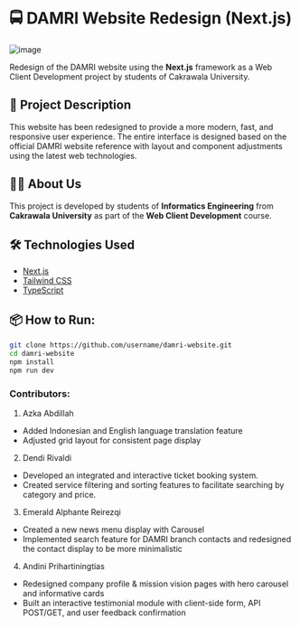 # 🚍 DAMRI Website Redesign (Next.js)

![image](https://github.com/user-attachments/assets/fd09e00a-3987-45cd-8384-130ec31d0010)

Redesign of the DAMRI website using the **Next.js** framework as a Web Client Development project by students of Cakrawala University.

## 📌 Project Description

This website has been redesigned to provide a more modern, fast, and responsive user experience. The entire interface is designed based on the official DAMRI website reference with layout and component adjustments using the latest web technologies.

## 🧑‍🎓 About Us

This project is developed by students of **Informatics Engineering** from **Cakrawala University** as part of the **Web Client Development** course.

## 🛠️ Technologies Used

- [Next.js](https://nextjs.org/)
- [Tailwind CSS](https://tailwindcss.com/)
- [TypeScript](https://www.typescriptlang.org/)

## 📦 How to Run:

```bash
git clone https://github.com/username/damri-website.git
cd damri-website
npm install
npm run dev
```

### Contributors:
1. Azka Abdillah
- Added Indonesian and English language translation feature
- Adjusted grid layout for consistent page display
2. Dendi Rivaldi
- Developed an integrated and interactive ticket booking system.
- Created service filtering and sorting features to facilitate searching by category and price.
3. Emerald Alphante Reirezqi
- Created a new news menu display with Carousel
- Implemented search feature for DAMRI branch contacts and redesigned the contact display to be more minimalistic
4. Andini Prihartiningtias
- Redesigned company profile & mission vision pages with hero carousel and informative cards
- Built an interactive testimonial module with client-side form, API POST/GET, and user feedback confirmation
